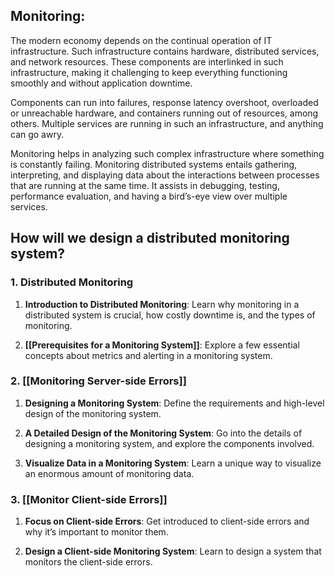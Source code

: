 ## Monitoring:

The modern economy depends on the continual operation of IT infrastructure. Such infrastructure contains hardware, distributed services, and network resources. These components are interlinked in such infrastructure, making it challenging to keep everything functioning smoothly and without application downtime.

Components can run into failures, response latency overshoot, overloaded or unreachable hardware, and containers running out of resources, among others. Multiple services are running in such an infrastructure, and anything can go awry.

Monitoring helps in analyzing such complex infrastructure where something is constantly failing. Monitoring distributed systems entails gathering, interpreting, and displaying data about the interactions between processes that are running at the same time. It assists in debugging, testing, performance evaluation, and having a bird’s-eye view over multiple services.

## How will we design a distributed monitoring system?


### 1.  **Distributed Monitoring**

1. **Introduction to Distributed Monitoring**: Learn why monitoring in a distributed system is crucial, how costly downtime is, and the types of monitoring.

3. **[[Prerequisites for a Monitoring System]]**: Explore a few essential concepts about metrics and alerting in a monitoring system.

### 2. **[[Monitoring Server-side Errors]]**

1. **Designing a Monitoring System**: Define the requirements and high-level design of the monitoring system.

2. **A Detailed Design of the Monitoring System**: Go into the details of designing a monitoring system, and explore the components involved.

3. **Visualize Data in a Monitoring System**: Learn a unique way to visualize an enormous amount of monitoring data.

### 3. **[[Monitor Client-side Errors]]**

1. **Focus on Client-side Errors**: Get introduced to client-side errors and why it’s important to monitor them.

2. **Design a Client-side Monitoring System**: Learn to design a system that monitors the client-side errors.